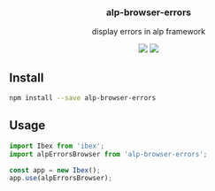 <h3 align="center">
  alp-browser-errors
</h3>

<p align="center">
  display errors in alp framework
</p>

<p align="center">
  <a href="https://npmjs.org/package/alp-browser-errors"><img src="https://img.shields.io/npm/v/alp-browser-errors.svg?style=flat-square"></a>
  <a href="https://david-dm.org/christophehurpeau/alp?path=packages/alp-browser-errors"><img src="https://david-dm.org/christophehurpeau/alp?path=packages/alp-browser-errors.svg?style=flat-square"></a>
</p>

## Install

```sh
npm install --save alp-browser-errors
```

## Usage

```js
import Ibex from 'ibex';
import alpErrorsBrowser from 'alp-browser-errors';

const app = new Ibex();
app.use(alpErrorsBrowser);
```
